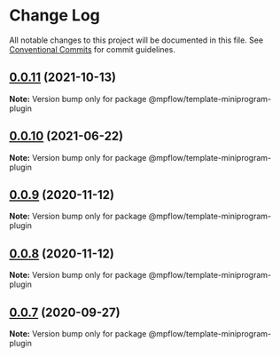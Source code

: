 # Change Log

All notable changes to this project will be documented in this file.
See [Conventional Commits](https://conventionalcommits.org) for commit guidelines.

## [0.0.11](https://github.com/wechat-miniprogram/mpflow/compare/@mpflow/template-miniprogram-plugin@0.0.10...@mpflow/template-miniprogram-plugin@0.0.11) (2021-10-13)

**Note:** Version bump only for package @mpflow/template-miniprogram-plugin

## [0.0.10](https://github.com/wechat-miniprogram/mpflow/compare/@mpflow/template-miniprogram-plugin@0.0.9...@mpflow/template-miniprogram-plugin@0.0.10) (2021-06-22)

**Note:** Version bump only for package @mpflow/template-miniprogram-plugin

## [0.0.9](https://github.com/wechat-miniprogram/mpflow/compare/@mpflow/template-miniprogram-plugin@0.0.7...@mpflow/template-miniprogram-plugin@0.0.9) (2020-11-12)

**Note:** Version bump only for package @mpflow/template-miniprogram-plugin

## [0.0.8](https://github.com/wechat-miniprogram/mpflow/compare/@mpflow/template-miniprogram-plugin@0.0.7...@mpflow/template-miniprogram-plugin@0.0.8) (2020-11-12)

**Note:** Version bump only for package @mpflow/template-miniprogram-plugin

## [0.0.7](https://github.com/wechat-miniprogram/mpflow/compare/@mpflow/template-miniprogram-plugin@0.0.6...@mpflow/template-miniprogram-plugin@0.0.7) (2020-09-27)

**Note:** Version bump only for package @mpflow/template-miniprogram-plugin

